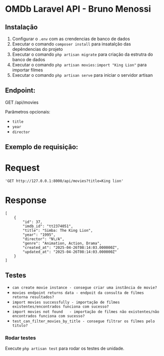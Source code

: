# OMDb Laravel API - Bruno Menossi

## Instalação
1. Configurar o `.env` com as crendencias de banco de dados
2. Executar o comando `composer install` para insatalção das depêndencias do projeto
3. Executar o comando `php artisan migrate` para criação da estrutra do banco de dados
4. Executar o comando `php artisan movies:import "King Lion"` para importar filmes
5. Executar o comando `php artisan serve` para iniciar o servidor artisan

## Endpoint:
 GET /api/movies

Parâmetros opcionais:
- `title`
- `year`
- `director`

## Exemplo de requisição:
   # Request
    'GET http://127.0.0.1:8000/api/movies?title=King lion'
   # Response
    [
        {
            "id": 37,
            "imdb_id": "tt2374051",
            "title": "Simba: The King Lion",
            "year": "1995",
            "director": "N\/A",
            "genre": "Animation, Action, Drama",
            "created_at": "2025-04-26T08:14:03.000000Z",
            "updated_at": "2025-04-26T08:14:03.000000Z"
        }
    ]

## Testes
-  `can create movie instance - consegue criar uma instância de movie?`
-  `movies endpoint returns data - endpoit da consulta de filmes retorna resultados?`
-  `import movies successfully - importação de filmes existentes/encontrados funciona com sucesso?`
-  `import movies not found   - importação de filmes não existentes/não encontrados funciona com sucesso?`
-  `test_can_filter_movies_by_title - consegue filtrar os filmes pelo titulo?`

### Rodar testes
  Execute `php artisan test` para rodar os testes de unidade.
